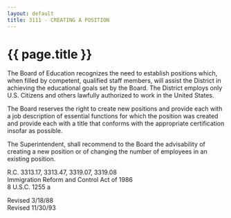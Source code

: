 ```yaml
---
layout: default
title: 3111 - CREATING A POSITION
---
```


{{ page.title }}
================

The Board of Education recognizes the need to establish positions which,
when filled by competent, qualified staff members, will assist the
District in achieving the educational goals set by the Board. The
District employs only U.S. Citizens and others lawfully authorized to
work in the United States.

The Board reserves the right to create new positions and provide each
with a job description of essential functions for which the position was
created and provide each with a title that conforms with the appropriate
certification insofar as possible.

The Superintendent, shall recommend to the Board the advisability of
creating a new position or of changing the number of employees in an
existing position.

R.C. 3313.17, 3313.47, 3319.07, 3319.08\
 Immigration Reform and Control Act of 1986\
 8 U.S.C. 1255 a

Revised 3/18/88\
 Revised 11/30/93
